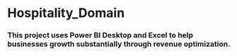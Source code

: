 # Hospitality_Domain

### This project uses Power BI Desktop and Excel to help businesses growth substantially through revenue optimization.
